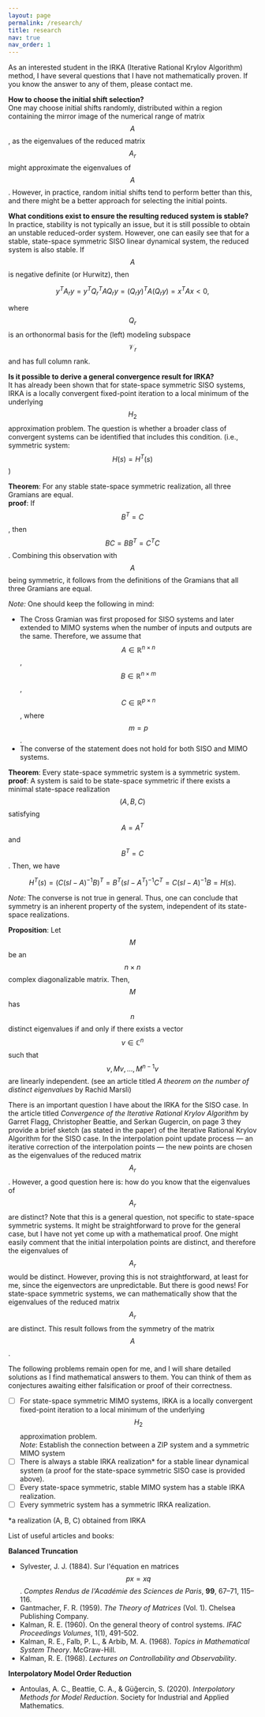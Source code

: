 ```yaml
---
layout: page
permalink: /research/
title: research
nav: true
nav_order: 1
---
```


As an interested student in the IRKA (Iterative Rational Krylov Algorithm) method, I have several questions that I have not mathematically proven. If you know the answer to any of them, please contact me.

**How to choose the initial shift selection?**  
One may choose initial shifts randomly, distributed within a region containing the mirror image of the numerical range of matrix $$A$$, as the eigenvalues of the reduced matrix $$A_r$$ might approximate the eigenvalues of $$A$$. However, in practice, random initial shifts tend to perform better than this, and there might be a better approach for selecting the initial points.

**What conditions exist to ensure the resulting reduced system is stable?**  
In practice, stability is not typically an issue, but it is still possible to obtain an unstable reduced-order system. However, one can easily see that for a stable, state-space symmetric SISO linear dynamical system, the reduced system is also stable. If $$A$$ is negative definite (or Hurwitz), then

$$
y^{T}A_{r}y = y^{T}Q_{r}^{T}AQ_{r}y = (Q_{r}y)^{T}A(Q_{r}y) = x^{T}Ax < 0,
$$

where $$Q_{r}$$ is an orthonormal basis for the (left) modeling subspace $$\mathcal{V}_{r}$$ and has full column rank.

**Is it possible to derive a general convergence result for IRKA?**  
It has already been shown that for state-space symmetric SISO systems, IRKA is a locally convergent fixed-point iteration to a local minimum of the underlying $$H_2$$ approximation problem. The question is whether a broader class of convergent systems can be identified that includes this condition. (i.e., symmetric system: $$H(s) = H^{T}(s)$$)

**Theorem**: For any stable state-space symmetric realization, all three Gramians are equal.\
**proof**: If $$B^{T} = C$$, then $$BC = BB^{T} = C^{T}C$$. Combining this observation with $$A$$ being symmetric, it follows from the definitions of the Gramians that all three Gramians are equal.

_Note:_ One should keep the following in mind:
- The Cross Gramian was first proposed for SISO systems and later extended to MIMO systems when the number of inputs and outputs are the same. Therefore, we assume that $$A\in\mathbb{R}^{n\times n}$$, $$B\in \mathbb{R}^{n\times m}$$, $$C\in \mathbb{R}^{p\times n}$$, where $$m=p$$.
- The converse of the statement does not hold for both SISO and MIMO systems.

**Theorem**: Every state-space symmetric system is a symmetric system.\
**proof**: A system is said to be state-space symmetric if there exists a minimal state-space realization $$(A, B, C)$$ satisfying $$A = A^{T}$$ and $$B^{T} = C$$. Then, we have

$$
H^{T}(s) = (C(sI - A)^{-1}B)^{T} = B^{T}(sI - A^{T})^{-1}C^{T} = C(sI - A)^{-1}B = H(s).
$$

_Note:_ The converse is not true in general. Thus, one can conclude that symmetry is an inherent property of the system, independent of its state-space realizations.

**Proposition**: Let $$M$$ be an $$n\times n$$ complex diagonalizable matrix. Then, $$M$$ has $$n$$ distinct eigenvalues if and only if there exists a vector $$v\in \mathbb{C}^n$$ such that $$v,Mv, ...,M^{n−1}v$$ are linearly independent. (see an article titled _A theorem on the number of distinct eigenvalues_ by Rachid Marsli)


There is an important question I have about the IRKA for the SISO case. In the article titled _Convergence of the Iterative Rational Krylov Algorithm_ by Garret Flagg, Christopher Beattie, and Serkan Gugercin, on page 3 they provide a brief sketch (as stated in the paper) of the Iterative Rational Krylov Algorithm for the SISO case. In the interpolation point update process — an iterative correction of the interpolation points — the new points are chosen as the eigenvalues of the reduced matrix $$A_r$$. However, a good question here is: how do you know that the eigenvalues of $$A_r$$ are distinct? Note that this is a general question, not specific to state-space symmetric systems. It might be straightforward to prove for the general case, but I have not yet come up with a mathematical proof. One might easily comment that the initial interpolation points are distinct, and therefore the eigenvalues of $$A_r$$ would be distinct. However, proving this is not straightforward, at least for me, since the eigenvectors are unpredictable. But there is good news! For state-space symmetric systems, we can mathematically show that the eigenvalues of the reduced matrix $$A_r$$ are distinct. This result follows from the symmetry of the matrix $$A$$.


The following problems remain open for me, and I will share detailed solutions as I find mathematical answers to them. You can think of them as conjectures awaiting either falsification or proof of their correctness.

- [ ] For state-space symmetric MIMO systems, IRKA is a locally convergent fixed-point iteration to a local minimum of the underlying $$H_2$$ approximation problem.\
      _Note_: Establish the connection between a ZIP system and a symmetric MIMO system
- [ ] There is always a stable IRKA realization* for a stable linear dynamical system (a proof for the state-space symmetric SISO case is provided above).
- [ ] Every state-space symmetric, stable MIMO system has a stable IRKA realization.
- [ ] Every symmetric system has a symmetric IRKA realization.

*a realization (A, B, C) obtained from IRKA

List of useful articles and books:

**Balanced Truncation**
- Sylvester, J. J. (1884). Sur l'équation en matrices $$px = xq$$. *Comptes Rendus de l'Académie des Sciences de Paris*, **99**, 67–71, 115–116.
- Gantmacher, F. R. (1959). *The Theory of Matrices* (Vol. 1). Chelsea Publishing Company.
- Kalman, R. E. (1960). On the general theory of control systems. *IFAC Proceedings Volumes*, 1(1), 491-502.
- Kalman, R. E., Falb, P. L., & Arbib, M. A. (1968). *Topics in Mathematical System Theory*. McGraw-Hill.
- Kalman, R. E. (1968). *Lectures on Controllability and Observability*.

**Interpolatory Model Order Reduction**
- Antoulas, A. C., Beattie, C. A., & Güğercin, S. (2020). *Interpolatory Methods for Model Reduction*. Society for Industrial and Applied Mathematics.



